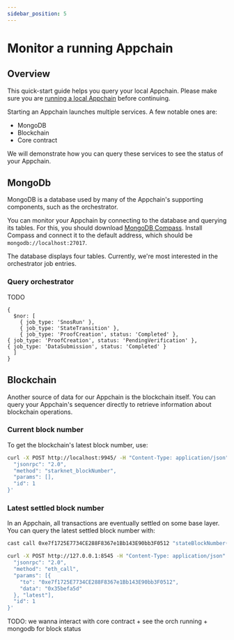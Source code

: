 ```yaml
---
sidebar_position: 5
---
```


# Monitor a running Appchain

## Overview

This quick-start guide helps you query your local Appchain. Please make sure you are [running a local Appchain](/quickstart/run_appchain) before continuing.

Starting an Appchain launches multiple services. A few notable ones are:
- MongoDB
- Blockchain
- Core contract

We will demonstrate how you can query these services to see the status of your Appchain.

## MongoDb

MongoDB is a database used by many of the Appchain's supporting components, such as the orchestrator.

You can monitor your Appchain by connecting to the database and querying its tables. For this, you should download [MongoDB Compass](https://www.mongodb.com/try/download/compass). Install Compass and connect it to the default address, which should be `mongodb://localhost:27017`.

The database displays four tables. Currently, we're most interested in the orchestrator job entries.

### Query orchestrator

TODO

```
{
  $nor: [
    { job_type: 'SnosRun' },
    { job_type: 'StateTransition' },
    { job_type: 'ProofCreation', status: 'Completed' },
{ job_type: 'ProofCreation', status: 'PendingVerification' },
{ job_type: 'DataSubmission', status: 'Completed' }
  ]
}
```

## Blockchain

Another source of data for our Appchain is the blockchain itself. You can query your Appchain's sequencer directly to retrieve information about blockchain operations.

### Current block number

To get the blockchain's latest block number, use:
```bash
curl -X POST http://localhost:9945/ -H "Content-Type: application/json" --data '{
  "jsonrpc": "2.0",
  "method": "starknet_blockNumber",
  "params": [],
  "id": 1
}'
```

### Latest settled block number

In an Appchain, all transactions are eventually settled on some base layer. You can query the latest settled block number with:
```bash
cast call 0xe7f1725E7734CE288F8367e1Bb143E90bb3F0512 "stateBlockNumber()" --rpc-url http://127.0.0.1:8545

curl -X POST http://127.0.0.1:8545 -H "Content-Type: application/json" -d '{
  "jsonrpc": "2.0",
  "method": "eth_call",
  "params": [{
    "to": "0xe7f1725E7734CE288F8367e1Bb143E90bb3F0512",
    "data": "0x35befa5d"                                                           
  }, "latest"],
  "id": 1
}'
```


TODO: we wanna interact with core contract + see the orch running + mongodb for block status
